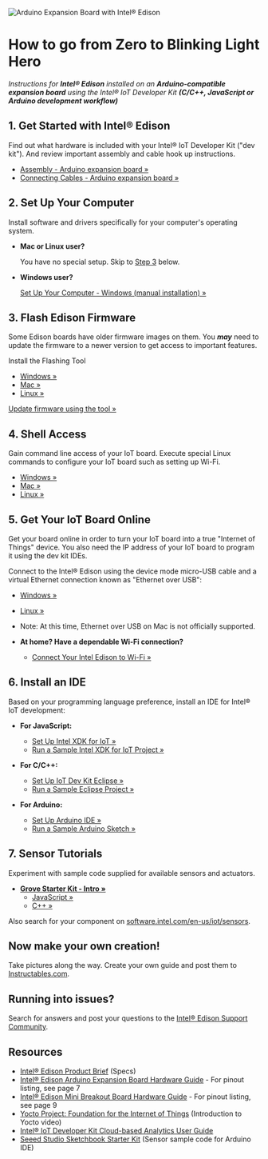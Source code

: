 ![Arduino Expansion Board with Intel® Edison](images/arduino_expansion_board_with_edison.png)

# How to go from Zero to Blinking Light Hero

_Instructions for **Intel® Edison** installed on an **Arduino-compatible expansion board** using the Intel® IoT Developer Kit **(C/C++, JavaScript or Arduino development workflow)**_


## 1. Get Started with Intel® Edison

Find out what hardware is included with your Intel® IoT Developer Kit ("dev kit"). And review important assembly and cable hook up instructions.

* [Assembly - Arduino expansion board »](/assembly/arduino_expansion_board/assembly.md)
* [Connecting Cables - Arduino expansion board »](/assembly/arduino_expansion_board/connecting_cables.md)


## 2. Set Up Your Computer

Install software and drivers specifically for your computer's operating system. 

* **Mac or Linux user?** 

  You have no special setup. Skip to [Step 3](#3-shell-access) below.

* **Windows user?**

  [Set Up Your Computer - Windows (manual installation) »](/computer_setup/windows/manual_installation.md)


## 3. Flash Edison Firmware

Some Edison boards have older firmware images on them. You **_may_** need to update the firmware to a newer version to get access to important features.

Install the Flashing Tool

* [Windows »](/flash_firmware/windows_install.md)
* [Mac »](/flash_firmware/mac_install.md)
* [Linux »](/flash_firmware/linux_install.md)

[Update firmware using the tool »](/flash_firmware/update_firmware.md)


## 4. Shell Access

Gain command line access of your IoT board. Execute special Linux commands to configure your IoT board such as setting up Wi-Fi.

* [Windows »](/shell_access/windows/serial_connection.md)
* [Mac »](/shell_access/mac/serial_connection.md)
* [Linux »](/shell_access/linux/serial_connection.md)


## 5. Get Your IoT Board Online

Get your board online in order to turn your IoT board into a true "Internet of Things" device. You also need the IP address of your IoT board to program it using the dev kit IDEs.
  
Connect to the Intel® Edison using the device mode micro-USB cable and a virtual Ethernet connection known as "Ethernet over USB":
  
  * [Windows »](/connectivity/ethernet_over_usb/windows/connect.md)
  * [Linux »](/connectivity/ethernet_over_usb/linux/connect.md)
  * Note: At this time, Ethernet over USB on Mac is not officially supported.

* **At home? Have a dependable Wi-Fi connection?**

  * [Connect Your Intel Edison to Wi-Fi »](/connectivity/wifi/connect.md)


## 6. Install an IDE

Based on your programming language preference, install an IDE for Intel® IoT development:

* **For JavaScript:**
  * [Set Up Intel XDK for IoT »](/ide_setup/xdk/setup.md)
  * [Run a Sample Intel XDK for IoT Project »](/ide_setup/xdk/create_project.md)

* **For C/C++:**
  * [Set Up IoT Dev Kit Eclipse »](/ide_setup/eclipse/setup.md)
  * [Run a Sample Eclipse Project »](/ide_setup/eclipse/create_project.md)
  
* **For Arduino:**
  * [Set Up Arduino IDE »](/ide_setup/arduino/setup.md)
  * [Run a Sample Arduino Sketch »](/ide_setup/arduino/create_sketch.md)

## 7. Sensor Tutorials

Experiment with sample code supplied for available sensors and actuators.

* **[Grove Starter Kit - Intro »](/sensor_examples/grove_starter_kit/intro.md)**
  * [JavaScript »](/sensor_examples/grove_starter_kit/javascript/samples.md)
  * [C++ »](https://software.intel.com/en-us/working-with-sensors-in-eclipse)

Also search for your component on [software.intel.com/en-us/iot/sensors](http://software.intel.com/en-us/iot/sensors).


## Now make your own creation!

Take pictures along the way. Create your own guide and
post them to [Instructables.com](http://instructables.com/id/intel).


## Running into issues?

Search for answers and post your questions to the [Intel® Edison Support Community](https://communities.intel.com/community/tech/edison).


## Resources

* [Intel® Edison Product Brief](http://www.intel.com/support/edison/sb/CS-035277.htm) (Specs)
* [Intel® Edison Arduino Expansion Board Hardware Guide](http://www.intel.com/support/edison/sb/CS-035275.htm) - For pinout listing, see page 7
* [Intel® Edison Mini Breakout Board Hardware Guide](http://www.intel.com/support/edison/sb/CS-035252.htm) - For pinout listing, see page 9 
* [Yocto Project: Foundation for the Internet of Things](https://www.youtube.com/watch?v=ztsnQ3p59jA&list=PLg-UKERBljNw254jnyMNZiu8yqF8pPq0m&index=24) (Introduction to Yocto video)
* [Intel® IoT Developer Kit Cloud-based Analytics User Guide](https://software.intel.com/en-us/intel-iot-developer-kit-cloud-based-analytics-user-guide) 
* [Seeed Studio Sketchbook Starter Kit](https://github.com/Seeed-Studio/Sketchbook_Starter_Kit_V2.0) (Sensor sample code for Arduino IDE)
